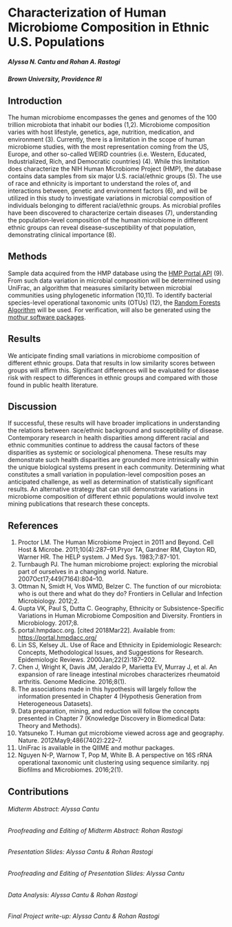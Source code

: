 # Characterization of Human Microbiome Composition in Ethnic U.S. Populations
##### Alyssa N. Cantu and Rohan A. Rastogi
##### Brown University, Providence RI

## Introduction
The human microbiome encompasses the genes and genomes of the 100 trillion microbiota that inhabit our bodies (1,2). Microbiome composition varies with host lifestyle, genetics, age, nutrition, medication, and environment (3). Currently, there is a limitation in the scope of human microbiome studies, with the most representation coming from the US, Europe, and other so-called WEIRD countries (i.e. Western, Educated, Industrialized, Rich, and Democratic countries) (4). While this limitation does characterize the NIH Human Microbiome Project (HMP), the database contains data samples from six major U.S. racial/ethnic groups (5). The use of race and ethnicity is important to understand the roles of, and interactions between, genetic and environment factors (6), and will be utilized in this study to investigate variations in microbial composition of individuals belonging to different racial/ethnic groups. As microbial profiles have been discovered to characterize certain diseases (7), understanding the population-level composition of the human microbiome in different ethnic groups can reveal disease-susceptibility of that population, demonstrating clinical importance (8).

## Methods
Sample data acquired from the HMP database using the [HMP Portal API](https://github.com/jmatsumura/ihmp_portal_api) (9). From such data variation in microbial composition will be determined using UniFrac, an algorithm that measures similarity between microbial communities using phylogenetic information (10,11). To identify bacterial species-level operational taxonomic units (OTUs) (12), the [Random Forests Algorithm](https://github.com/bicycle1885/RandomForests.jl) will be used. For verification, will also be generated using the [mothur software packages](https://mothur.org/wiki/Main_Page).

## Results
We anticipate finding small variations in microbiome composition of different ethnic groups. Data that results in low similarity scores between groups will affirm this. Significant differences will be evaluated for disease risk with respect to differences in ethnic groups and compared with those found in public health literature.

## Discussion
If successful, these results will have broader implications in understanding the relations between race/ethnic background and susceptibility of disease. Contemporary research in health disparities among different racial and ethnic communities continue to address the causal factors of these disparities as systemic or sociological phenomena. These results may demonstrate such health disparities are grounded more intrinsically within the unique biological systems present in each community. Determining what constitutes a small variation in population-level composition poses an anticipated challenge, as well as determination of statistically significant results. An alternative strategy that can still demonstrate variations in microbiome composition of different ethnic populations would involve text mining publications that research these concepts.

## References
1. Proctor LM. The Human Microbiome Project in 2011 and Beyond. Cell Host & Microbe. 2011;10(4):287–91.Pryor TA, Gardner RM, Clayton RD, Warner HR. The HELP system. J Med Sys. 1983;7:87-101.
2. Turnbaugh PJ. The human microbiome project: exploring the microbial part of ourselves in a changing world. Nature. 2007Oct17;449(7164):804–10.
3. Ottman N, Smidt H, Vos WMD, Belzer C. The function of our microbiota: who is out there and what do they do? Frontiers in Cellular and Infection Microbiology. 2012;2.
4. Gupta VK, Paul S, Dutta C. Geography, Ethnicity or Subsistence-Specific Variations in Human Microbiome Composition and Diversity. Frontiers in Microbiology. 2017;8.
5. portal.hmpdacc.org. [cited 2018Mar22]. Available from: https://portal.hmpdacc.org/
6. Lin SS, Kelsey JL. Use of Race and Ethnicity in Epidemiologic Research: Concepts, Methodological Issues, and Suggestions for Research. Epidemiologic Reviews. 2000Jan;22(2):187–202.
7. Chen J, Wright K, Davis JM, Jeraldo P, Marietta EV, Murray J, et al. An expansion of rare lineage intestinal microbes characterizes rheumatoid arthritis. Genome Medicine. 2016;8(1).
8. The associations made in this hypothesis will largely follow the information presented in Chapter 4 (Hypothesis Generation from Heterogeneous Datasets). 
9. Data preparation, mining, and reduction will follow the concepts presented in Chapter 7 (Knowledge Discovery in Biomedical Data: Theory and Methods).
10. Yatsuneko T. Human gut microbiome viewed across age and geography. Nature. 2012May9;486(7402):222–7.
11. UniFrac is available in the QIIME and mothur packages.
12. Nguyen N-P, Warnow T, Pop M, White B. A perspective on 16S rRNA operational taxonomic unit clustering using sequence similarity. npj Biofilms and Microbiomes. 2016;2(1).

## Contributions
###### Midterm Abstract: Alyssa Cantu
###### Proofreading and Editing of Midterm Abstract: Rohan Rastogi
###### Presentation Slides: Alyssa Cantu & Rohan Rastogi
###### Proofreading and Editing of Presentation Slides: Alyssa Cantu
###### Data Analysis: Alyssa Cantu & Rohan Rastogi
###### Final Project write-up: Alyssa Cantu & Rohan Rastogi
